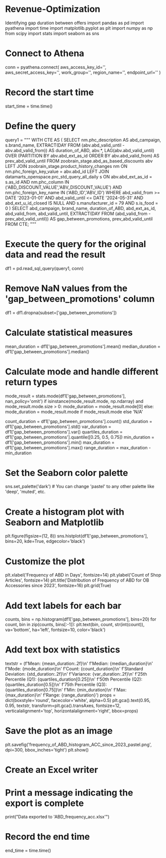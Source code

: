 # Revenue-Optimization
Identifying gap duration between offers
import pandas as pd
import pyathena
import time
import matplotlib.pyplot as plt
import numpy as np
from scipy import stats
import seaborn as sns

# Connect to Athena
conn = pyathena.connect(
    aws_access_key_id='',
    aws_secret_access_key='',
    work_group='',
    region_name='',
    endpoint_url=''
)

# Record the start time
start_time = time.time()

# Define the query
query1 = """ 
WITH CTE AS (
    SELECT 
        nm.phc_description AS abd_campaign,
        s.brand_name,
        EXTRACT(DAY FROM (abv.abd_valid_until - abv.abd_valid_from)) AS duration_of_ABD, 
        abv.*,
        LAG(abv.abd_valid_until) OVER (PARTITION BY abv.abd_ext_as_id ORDER BY abv.abd_valid_from) AS prev_abd_valid_until
    FROM 
        zoobrain_stage.abd_as_based_discounts abv
    LEFT JOIN 
        zoobrain_stage.product_history_changes nm 
        ON nm.phc_foreign_key_value = abv.abd_id
    LEFT JOIN 
        datamarts_openspace.prc_std_query_all_daily s 
        ON abv.abd_ext_as_id = s.as_id
        AND nm.phc_column IN ('ABD_DISCOUNT_VALUE','ABV_DISCOUNT_VALUE')
        AND nm.phc_foreign_key_name IN ('ABD_ID','ABV_ID')
    WHERE 
        abd_valid_from >= DATE '2023-01-01'
        AND abd_valid_until <= DATE '2024-05-31'
        AND abd_ext_u_id_closed IS NULL
        AND s.manufacturer_id = 79
        AND s.is_food = 0
)
SELECT
    abd_campaign,
    brand_name,
    duration_of_ABD,
    abd_ext_as_id,
    abd_valid_from,
    abd_valid_until,
    EXTRACT(DAY FROM (abd_valid_from - prev_abd_valid_until)) AS gap_between_promotions,
    prev_abd_valid_until
FROM CTE;
"""

# Execute the query for the original data and read the result
df1 = pd.read_sql_query(query1, conn)

# Remove NaN values from the 'gap_between_promotions' column
df1 = df1.dropna(subset=['gap_between_promotions'])

# Calculate statistical measures
mean_duration = df1['gap_between_promotions'].mean()
median_duration = df1['gap_between_promotions'].median()

# Calculate mode and handle different return types
mode_result = stats.mode(df1['gap_between_promotions'], nan_policy='omit')
if isinstance(mode_result.mode, np.ndarray) and mode_result.mode.size > 0:
    mode_duration = mode_result.mode[0]
else:
    mode_duration = mode_result.mode if mode_result.mode else 'N/A'

count_duration = df1['gap_between_promotions'].count()
std_duration = df1['gap_between_promotions'].std()
var_duration = df1['gap_between_promotions'].var()
quartiles_duration = df1['gap_between_promotions'].quantile([0.25, 0.5, 0.75])
min_duration = df1['gap_between_promotions'].min()
max_duration = df1['gap_between_promotions'].max()
range_duration = max_duration - min_duration

# Set the Seaborn color palette
sns.set_palette('dark')  # You can change 'pastel' to any other palette like 'deep', 'muted', etc.

# Create a histogram plot with Seaborn and Matplotlib
plt.figure(figsize=(12, 8))
sns.histplot(df1['gap_between_promotions'], bins=20, kde=True, edgecolor='black')

# Customize the plot
plt.xlabel('Frequency of ABD in Days', fontsize=14)
plt.ylabel('Count of Shop Articles', fontsize=14)
plt.title('Distribution of Frequency of ABD for OB Accessories since 2023', fontsize=16)
plt.grid(True)

# Add text labels for each bar
counts, bins = np.histogram(df1['gap_between_promotions'], bins=20)
for count, bin in zip(counts, bins[:-1]):
    plt.text(bin, count, str(int(count)), va='bottom', ha='left', fontsize=10, color='black')

# Add text box with statistics
textstr = (f'Mean: {mean_duration:.2f}\n'
           f'Median: {median_duration}\n'
           f'Mode: {mode_duration}\n'
           f'Count: {count_duration}\n'
           f'Standard Deviation: {std_duration:.2f}\n'
           f'Variance: {var_duration:.2f}\n'
           f'25th Percentile (Q1): {quartiles_duration[0.25]}\n'
           f'50th Percentile (Q2): {quartiles_duration[0.5]}\n'
           f'75th Percentile (Q3): {quartiles_duration[0.75]}\n'
           f'Min: {min_duration}\n'
           f'Max: {max_duration}\n'
           f'Range: {range_duration}')
props = dict(boxstyle='round', facecolor='white', alpha=0.5)
plt.gca().text(0.95, 0.95, textstr, transform=plt.gca().transAxes, fontsize=12,
               verticalalignment='top', horizontalalignment='right', bbox=props)

# Save the plot as an image
plt.savefig('frequency_of_ABD_histogram_ACC_since_2023_pastel.png', dpi=300, bbox_inches='tight')
plt.show()

# Create an Excel writer
# Print a message indicating the export is complete
print("Data exported to 'ABD_frequency_acc.xlsx'")

# Record the end time
end_time = time.time()
